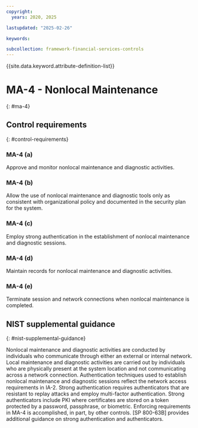 ```yaml
---
copyright:
  years: 2020, 2025

lastupdated: "2025-02-26"

keywords:

subcollection: framework-financial-services-controls
---
```


{{site.data.keyword.attribute-definition-list}}

# MA-4 - Nonlocal Maintenance
{: #ma-4}

## Control requirements
{: #control-requirements}



### MA-4 (a)


Approve and monitor nonlocal maintenance and diagnostic activities.


### MA-4 (b)


Allow the use of nonlocal maintenance and diagnostic tools only as consistent with organizational policy and documented in the security plan for the system.


### MA-4 (c)


Employ strong authentication in the establishment of nonlocal maintenance and diagnostic sessions.


### MA-4 (d)


Maintain records for nonlocal maintenance and diagnostic activities.


### MA-4 (e)


Terminate session and network connections when nonlocal maintenance is completed.












## NIST supplemental guidance
{: #nist-supplemental-guidance}

Nonlocal maintenance and diagnostic activities are conducted by individuals who communicate through either an external or internal network. Local maintenance and diagnostic activities are carried out by individuals who are physically present at the system location and not communicating across a network connection. Authentication techniques used to establish nonlocal maintenance and diagnostic sessions reflect the network access requirements in IA-2. Strong authentication requires authenticators that are resistant to replay attacks and employ multi-factor authentication. Strong authenticators include PKI where certificates are stored on a token protected by a password, passphrase, or biometric. Enforcing requirements in MA-4 is accomplished, in part, by other controls. [SP 800-63B] provides additional guidance on strong authentication and authenticators.
